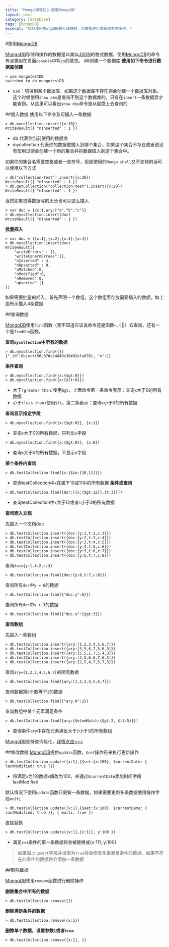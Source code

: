 ```yaml
---
title: "MongoDB笔记2-使用MongoDB"
layout: post
category: [database]
tags: [MongoDB]
excerpt: "如何使用MongoDB去存储数据，对数据进行增删改查等操作。"
---
```


#使用[MongoDB]

[MongoDB]存储和操作的数据是以类似[JSON]的格式数据，使用[MongoDB]的命令有点类似在页面`console`中写`js`的感觉。
##创建一个数据库
__使用如下命令进行数据库创建__

```
> use mongotestDB
switched to db mongotestDB
```
* use：切换到某个数据库，如果这个数据库不存在则会创建一个数据库对象。这个时候使用`show dbs`是查询不到这个数据库的，只有在`insert`一条数据后才能查到。从这里可以看出`show dbs`命令是从磁盘上去查询的

##插入数据
使用以下命令及可插入一条数据

```
> db.mycollection.insert({x:10})
WriteResult({ "nInserted" : 1 })
```

* db 代表你当前使用的数据库
* mycollection 代表你的数据要插入到哪个集合，如果这个集合不存在或者说没有使用过则会创建一个新的集合并将数据插入到这个集合中。

如果你的集合名需要空格或者一些符号，但是使用的`Mongo shell`又不支持的话可以使用以下方式

```
> db["collection-test"].insert({x:20})
WriteResult({ "nInserted" : 1 })
> db.getCollection("collection-test").insert({x:20})
WriteResult({ "nInserted" : 1 })
```

当然如果觉得数据写的太长也可以这么插入

```
> var doc = {xx:1,ary:["a","b","c"]}
> db.mycollection.insert(doc)
WriteResult({ "nInserted" : 1 })
```

__批量插入__

```
> var doc = [{x:1},{x:2},{x:3},{x:4}]
> db.mycollection.insert(doc)
WriteResult({ 
	"writeErrors" : [],
	"writeConernErroes":[],
	"nInserted" : 4,
	"nUpserted" : 0,
	"nMatched":0,
	"nModified":0,
	"nRemoved":0,
	"upserted":[]
})
```
如果需要批量的插入，首先声明一个数组，这个数组里存放需要插入的数据。如上面所示插入4条数据

##查询数据

[MongoDB]使用`find`函数（我不知道应该说命令还是函数-_-|||）去查询，还有一个是`findOne`函数。

__查询`mycollection`中所有的数据__

```
> db.mycollection.find({})
{"_id":Object(56c870d24d49c30492efa870), "x":1}
```
__条件查询__

```
> db.mycollection.find({x:{$gt:0}})
> db.mycollection.find({x:{$lt:0}})
```

* 大于`(greater than)`使用`$gt`，上面命令第一条命令表示：查询`x`大于0的所有数据
* 小于`(less than)`使用`$lt`，第二条表示：查询`x`小于0的所有数据

__查询显示指定字段__


```
> db.mycollection.find({x:{$gt:0}}, {x:1})
```
* 查询`x`大于0的所有数据，只列出`x`字段

```
> db.mycollection.find({x:{$gt:0}}, {x:0})
```
* 查询`x`大于0的所有数据，不显示x字段

__某个条件内查询__

```
> db.testCollection.find({x:{$in:[10,11]}})
```
* 查询testCollection中`x`在属于10或11中的所有数据
__条件或查询__

```
> db.testCollection.find({$or:[{x:{$gt:12}},{t:3}]})
```
* 查询testCollection中`x`大于12或者`t`小于3的所有数据

__查询嵌入文档__

先插入一个文档doc

```
> db.testCollection.insert({doc:{y:1,t:2,c:3}})
> db.testCollection.insert({doc:{y:2,t:3,c:4}})
> db.testCollection.insert({doc:{y:3,t:4,c:5}})
> db.testCollection.insert({doc:{y:4,t:5,c:6}})
> db.testCollection.insert({doc:{y:5,t:6,c:7}})
> db.testCollection.insert({doc:{y:6,t:7,c:8}})
```
查询`doc={y:1,t:2,c:3}`

```
> db.testCollection.find({doc:{y:6,t:7,c:8}})
```
查询所有`doc`中`y = 6`的数据

```
> db.testCollection.find({"doc.y":6}})
```
查询所有`doc`中`y > 3`的数据

```
> db.testCollection.find({"doc.y":{$gt:3}})
```

__查询数组__<br>

先插入一些数组

```
> db.testCollection.insert({ary:[1,2,3,4,5,6,7]})
> db.testCollection.insert({ary:[3,5,6,7,5,6,3]})
> db.testCollection.insert({ary:[5,5,1,7,5,4,3]})
> db.testCollection.insert({ary:[4,5,6,6,7,6,3]})
> db.testCollection.insert({ary:[2,5,4,7,5,7,3]})
```

查询`ary=[1,2,3,4,5,6,7]`的所有数据

```
> db.testCollection.find({ary:[1,2,3,4,5,6,7]})
```
查询数据第`0`个数等于`2`的数据

```
> db.testCollection.find({"ary.0":2})
```
查询数组中某个元素满足条件

```
> db.testCollection.find({ary:{$elemMatch:{$gt:2, $lt:5}}})
```
* 查询条件`ary`中存在元素满足大于`2`小于`5`的所有数组

[MongoDB]支持查询优化，[详情点击>>>]

##修改数据
[MongoDB]提供`update`函数，`$set`操作符来执行更新操作

```
> db.testCollection.update({x:1},{$set:{x:100}, $currentDate: { lastModified: true }})
```
* 将满足`x`为1的数据`x`值改为100，并通过`$currentDate`添加时间字段lastModified

默认情况下使用`update`函数只更新一条数据，如果需要更新多条数据使用操作字段`multi`

```
> db.testCollection.update({x:1},{$set:{x:100}, $currentDate: { lastModified: true }}, { multi: true })
```
直接替换

```
> db.testCollection.update({x:1},{x:111, y:100 })
```
* 满足`x=1`条件的第一条数据将会被替换成{x:111, y:100}

> 如果加上`upsert`字段并设值为`true`将会修改多条满足条件的数据，如果不存在此条件的数据将会添加一条数据

##删除数据

[MongoDB]使用`remove`函数进行删除操作

__删除集合中所有的数据__

```
> db.testCollection.remove({})
```

__删除满足条件的数据__

```
> db.testCollection.remove({x:1})
```

__删除单个数据，设置参数`1`或者`true`__

```
> db.testCollection.remove({x:1}, 1)
```
[官网]:https://www.mongodb.org
[MongoDB]:https://www.mongodb.org
[下载]:https://www.mongo|||db.org|/||dow||nloads?_ga=1.146306676.1535760226.1455459089#production
[JSON]:https://en.wikipedia.org/wiki/JSON
[详情点击>>>]:https://docs.mongodb.org/manual/core/query-optimization/